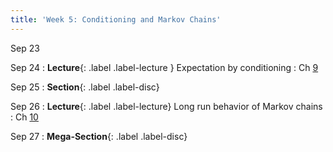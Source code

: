 ```yaml
---
title: 'Week 5: Conditioning and Markov Chains'
---
```


Sep 23

Sep 24
: **Lecture**{: .label .label-lecture } Expectation by conditioning
    : Ch [9](http://prob140.org/textbook/content/Chapter_09/00_Conditioning_Revisited.html)

Sep 25
: **Section**{: .label .label-disc}

Sep 26
: **Lecture**{: .label .label-lecture} Long run behavior of Markov chains
    : Ch [10](http://prob140.org/textbook/content/Chapter_10/00_Markov_Chains.html)

Sep 27
: **Mega-Section**{: .label .label-disc}
